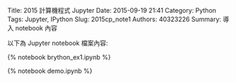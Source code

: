 Title: 2015 計算機程式 Jupyter
Date: 2015-09-19 21:41
Category: Python
Tags: Jupyter, IPython
Slug: 2015cp_note1
Authors: 40323226
Summary: 導入 notebook 內容

以下為 Jupyter notebook 檔案內容:

{% notebook brython_ex1.ipynb %}

{% notebook demo.ipynb %}



